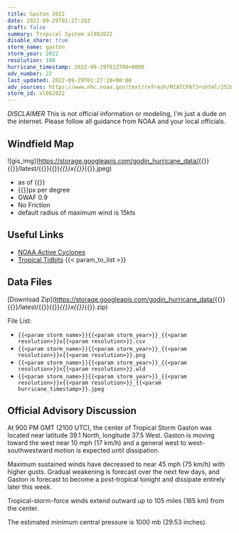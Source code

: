 ```yaml
---
title: Gaston 2022
date: 2022-09-29T01:27:28Z
draft: false
summary: Tropical System al082022
disable_share: true
storm_name: gaston
storm_year: 2022
resolution: 100
hurricane_timestamp: 2022-09-29T012700+0000
adv_number: 22
last_updated: 2022-09-29T01:27:28+00:00
adv_sources: https://www.nhc.noaa.gov/text/refresh/MIATCPAT3+shtml/252034.shtml;https://www.nhc.noaa.gov/refresh/graphics_at3+shtml/203517.shtml?cone
storm_id: al082022
---
```

*DISCLAIMER* This is not official information or modeling, I'm just a dude on the internet.  Please follow all guidance from NOAA and your local officials.

## Windfield Map
![gis_img](https://storage.googleapis.com/godin_hurricane_data/{{<param storm_name>}}{{<param storm_year>}}/latest/{{<param storm_name>}}{{<param storm_year>}}_{{<param resolution>}}x{{<param resolution>}}_{{<param hurricane_timestamp>}}.jpeg)

- as of {{<param last_updated>}}
- {{<param resolution>}}px per degree
- GWAF 0.9
- No Friction
- default radius of maximum wind is 15kts

## Useful Links
- [NOAA Active Cyclones](https://www.nhc.noaa.gov/)
- [Tropical Tidbits](https://www.tropicaltidbits.com/storminfo/)
{{< param_to_list >}}

## Data Files
[Download Zip](https://storage.googleapis.com/godin_hurricane_data/{{<param storm_name>}}{{<param storm_year>}}/latest/{{<param storm_name>}}{{<param storm_year>}}_{{<param resolution>}}x{{<param resolution>}}_{{<param hurricane_timestamp>}}.zip)

File List:
- `{{<param storm_name>}}{{<param storm_year>}}_{{<param resolution>}}x{{<param resolution>}}.csv`
- `{{<param storm_name>}}{{<param storm_year>}}_{{<param resolution>}}x{{<param resolution>}}.png`
- `{{<param storm_name>}}{{<param storm_year>}}_{{<param resolution>}}x{{<param resolution>}}.wld`
- `{{<param storm_name>}}{{<param storm_year>}}_{{<param resolution>}}x{{<param resolution>}}_{{<param hurricane_timestamp>}}.jpeg`


## Official Advisory Discussion
At 900 PM GMT (2100 UTC), the center of Tropical Storm Gaston was
located near latitude 39.1 North, longitude 37.5 West. Gaston is
moving toward the west near 10 mph (17 km/h) and a general west to
west-southwestward motion is expected until dissipation.
 
Maximum sustained winds have decreased to near 45 mph (75 km/h) with
higher gusts. Gradual weakening is forecast over the next few days,
and Gaston is forecast to become a post-tropical tonight and
dissipate entirely later this week.
 
Tropical-storm-force winds extend outward up to 105 miles (165 km)
from the center.
 
The estimated minimum central pressure is 1000 mb (29.53 inches).
